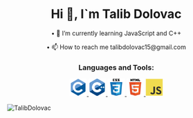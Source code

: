 <h1 align="center">Hi 👋, I`m Talib Dolovac</h1>
 
<p align = "center"> • 🌱 I’m currently learning JavaScript and C++</p>
<p align="center"> • 📫 How to reach me talibdolovac15@gmail.com</p>

<h3 align="center">Languages and Tools:</h3>
<p align="center"> <a href="https://www.cprogramming.com/" target="_blank" rel="noreferrer"> <img src="https://raw.githubusercontent.com/devicons/devicon/master/icons/c/c-original.svg" alt="c" width="40" height="40"/> </a> <a href="https://www.w3schools.com/cpp/" target="_blank" rel="noreferrer"> <img src="https://raw.githubusercontent.com/devicons/devicon/master/icons/cplusplus/cplusplus-original.svg" alt="cplusplus" width="40" height="40"/> </a> <a href="https://www.w3schools.com/css/" target="_blank" rel="noreferrer"> <img src="https://raw.githubusercontent.com/devicons/devicon/master/icons/css3/css3-original-wordmark.svg" alt="css3" width="40" height="40"/> </a> <a href="https://www.w3.org/html/" target="_blank" rel="noreferrer"> <img src="https://raw.githubusercontent.com/devicons/devicon/master/icons/html5/html5-original-wordmark.svg" alt="html5" width="40" height="40"/> </a> <a href="https://developer.mozilla.org/en-US/docs/Web/JavaScript" target="_blank" rel="noreferrer"> <img src="https://raw.githubusercontent.com/devicons/devicon/master/icons/javascript/javascript-original.svg" alt="javascript" width="40" height="40"/> </a> </p>

<p><img align="center" alt="TalibDolovac" width="500" height="375" src="https://media2.giphy.com/media/qgQUggAC3Pfv687qPC/giphy.gif?cid=ecf05e474yc8763i6yejopahi6i4gllrry3p10dfp10k76hc&rid=giphy.gif&ct=g"></p>

